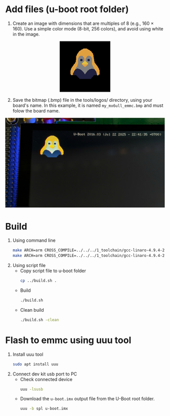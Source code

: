 # Add files (u-boot root folder)
1. Create an image with dimensions that are multiples of 8 (e.g., 160 × 160). Use a simple color mode (8-bit, 256 colors), and avoid using white in the image.

<p align="center">
  <img src="my_mx6ull_emmc.bmp"/>
</p>

2. Save the bitmap (.bmp) file in the tools/logos/ directory, using your board's name. In this example, it is named ``my_mx6ull_emmc.bmp`` and must folow the board name.

<p align="center">
  <img src="./u-boot_splash_screen.jpg" width="600"/>
</p>

# Build
1. Using command line
    ```bash
    make ARCH=arm CROSS_COMPILE=../../../1_toolchain/gcc-linaro-4.9.4-2017.01-x86_64_arm-linux-gnueabihf/bin/arm-linux-gnueabihf- my_mx6ull_emmc_defconfig
    make ARCH=arm CROSS_COMPILE=../../../1_toolchain/gcc-linaro-4.9.4-2017.01-x86_64_arm-linux-gnueabihf/bin/arm-linux-gnueabihf- -j12
    ```
2. Using script file
    - Copy script file to u-boot folder
        ```bash
        cp ../build.sh .
        ```
    - Build
        ```bash
        ./build.sh
        ```
    - Clean build
        ```bash
        ./build.sh -clean
        ```
# Flash to emmc using uuu tool
1. Install uuu tool
    ```bash
    sudo apt install uuu
    ```
2. Connect dev kit usb port to PC
    - Check connected device
        ```bash
        uuu -lsusb
        ```
    - Download the `u-boot.imx` output file from the U-Boot root folder.
        ```bash
        uuu -b spl u-boot.imx
        ```